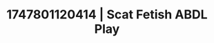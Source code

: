 ---
categories:
- Immersive erotica
- Anal
- Virtual lover intimacy
- Erotic dream roleplay
- Consent-based play
image: /assets/images/1747801120414.jpg
layout: post
seo:
  description: Featured content with high-quality ABDL Play, Scat Fetish. HD images
    available.
  keywords: ABDL Play, Scat Fetish
  og_image: /assets/images/1747801120414.jpg
  schema_type: VisualArtwork
tags:
- ABDL Play
- Scat Fetish
- '#1747801120414'
title: 1747801120414 | Scat Fetish ABDL Play
---